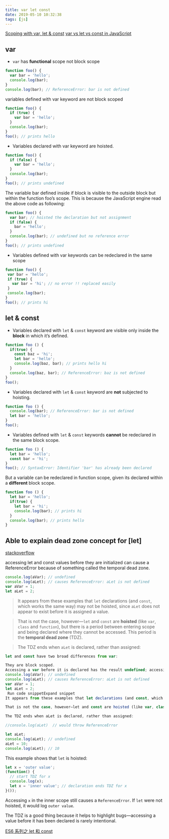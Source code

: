 ```yaml
---
title: var let const
date: 2019-05-10 10:32:38
tags: [js]
---
```


[Scoping with var, let & const](https://blog.usejournal.com/scoping-with-var-let-const-c0060135e09d)
[var vs let vs const in JavaScript](https://tylermcginnis.com/var-let-const/)

## var

- `var` has **functional** scope not block scope

```js
function foo() {
  var bar = 'hello';
  console.log(bar);
}
console.log(bar); // ReferenceError: bar is not defined
```

variables defined with var keyword are not block scoped

``` js
function foo() {
  if (true) {
    var bar = 'hello';
  }
  console.log(bar);
}
foo(); // prints hello
```

- Variables declared with var keyword are hoisted.

```js
function foo() {
  if (false) {
    var bar = 'hello';
  }
  console.log(bar);
}
foo(); // prints undefined
```

The variable bar defined inside if block is visible to the outside block but within the function foo’s scope. This is because the JavaScript engine read the above code as following:

```js
function foo() {
  var bar; // hoisted the declaration but not assignment
  if (false) {
    bar = 'hello';
  }
  console.log(bar); // undefined but no reference error
}
foo(); // prints undefined
```

- Variables defined with var keywords can be redeclared in the same scope

``` js
function foo() {
 var bar = 'hello';
 if (true) {
   var bar = 'hi'; // no error !! replaced easily
 }
 console.log(bar);
}
foo(); // prints hi
```

## let & const 

- Variables declared with `let` & `const` keyword are visible only inside the **block** in which it’s defined.

```js
function foo () {
  if(true) {
    const baz = 'hi';
    let bar = 'hello';
    console.log(baz, bar); // prints hello hi
  }
  console.log(baz, bar); // ReferenceError: baz is not defined
}
foo();
```

- Variables declared with `let` & `const` keyword are **not** subjected to hoisting.

```js
function foo () {
  console.log(bar); // ReferenceError: bar is not defined
  let bar = 'hello';
}
foo();
```

- Variables defined with `let` & `const` keywords **cannot** be redeclared in the same block scope.

``` js
function foo () {
  let bar = 'hello';
  const bar = 'hi';
}
foo(); // SyntaxError: Identifier 'bar' has already been declared
```

But a variable can be redeclared in function scope, given its declared within a **different** block scope.

``` js
function foo () {
  let bar = 'hello';
  if(true) {
    let bar = 'hi';
    console.log(bar); // prints hi
  }
  console.log(bar); // prints hello 
}
```

## Able to explain dead zone concept for [let]

[stackoverflow](https://stackoverflow.com/questions/33198849/what-is-the-temporal-dead-zone)

accessing let and const values before they are initialized can cause a ReferenceError because of something called the temporal dead zone.

```js
console.log(aVar); // undefined
console.log(aLet); // causes ReferenceError: aLet is not defined
var aVar = 1;
let aLet = 2;
```

> It appears from these examples that `let` declarations (and `const`, which works the same way) may not be hoisted, since `aLet` does not appear to exist before it is assigned a value.

> That is not the case, however—`let` and `const` are **hoisted** (like `var`, `class` and `function`), but there is a period between entering scope and being declared where they cannot be accessed. This period is the **temporal dead zone** (TDZ).

> The TDZ ends when `aLet` is declared, rather than assigned:

``` js
let and const have two broad differences from var:

They are block scoped.
Accessing a var before it is declared has the result undefined; accessing a let or const before it is declared throws ReferenceError:
console.log(aVar); // undefined
console.log(aLet); // causes ReferenceError: aLet is not defined
var aVar = 1;
let aLet = 2;
 Run code snippetExpand snippet
It appears from these examples that let declarations (and const, which works the same way) may not be hoisted, since aLet does not appear to exist before it is assigned a value.

That is not the case, however—let and const are hoisted (like var, class and function), but there is a period between entering scope and being declared where they cannot be accessed. This period is the temporal dead zone (TDZ).

The TDZ ends when aLet is declared, rather than assigned:

//console.log(aLet)  // would throw ReferenceError

let aLet;
console.log(aLet); // undefined
aLet = 10;
console.log(aLet); // 10
```

This example shows that `let` is hoisted:

``` js
let x = 'outer value';
(function() {
  // start TDZ for x
  console.log(x);
  let x = 'inner value'; // declaration ends TDZ for x
}());
```

Accessing `x` in the inner scope still causes a `ReferenceError`. If `let` were not hoisted, it would log `outer value`.

The TDZ is a good thing because it helps to highlight bugs—accessing a value before it has been declared is rarely intentional.

[ES6 系列之 let 和 const](https://juejin.im/post/5b0238f66fb9a07aca7a74ba)
